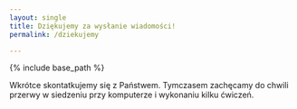 ```yaml
---
layout: single
title: Dziękujemy za wysłanie wiadomości!
permalink: /dziekujemy

---
```


{% include base_path %}

Wkrótce skontatkujemy się z Państwem. Tymczasem zachęcamy do chwili przerwy w siedzeniu przy komputerze i wykonaniu kilku ćwiczeń.





